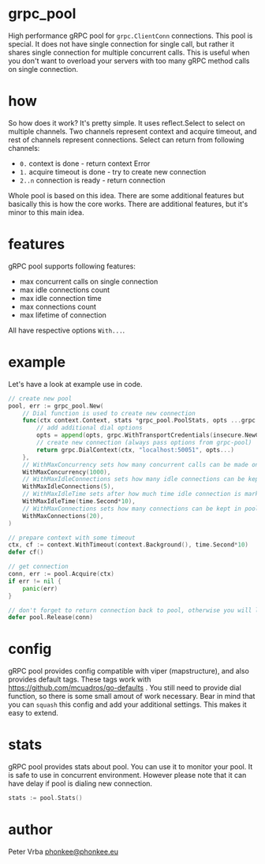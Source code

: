 # grpc_pool

High performance gRPC pool for `grpc.ClientConn` connections. 
This pool is special. It does not have single connection for single call, 
but rather it shares single connection for multiple concurrent calls. 
This is useful when you don't want to overload your servers with too many gRPC method calls on 
single connection.


# how

So how does it work? It's pretty simple. It uses reflect.Select to select on multiple channels.
Two channels represent context and acquire timeout, and rest of channels represent connections.
Select can return from following channels:

* `0.` context is done - return context Error
* `1.` acquire timeout is done - try to create new connection
* `2..n` connection is ready - return connection

Whole pool is based on this idea. There are some additional features but basically this is how the core works.
There are additional features, but it's minor to this main idea.

# features

gRPC pool supports following features:

* max concurrent calls on single connection
* max idle connections count
* max idle connection time
* max connections count
* max lifetime of connection

All have respective options `With...`. 

# example

Let's have a look at example use in code.

```go
// create new pool
pool, err := grpc_pool.New(
    // Dial function is used to create new connection
    func(ctx context.Context, stats *grpc_pool.PoolStats, opts ...grpc.DialOption) (*grpc.ClientConn, error) {
        // add additional dial options
        opts = append(opts, grpc.WithTransportCredentials(insecure.NewCredentials()))
        // create new connection (always pass options from grpc-pool)
        return grpc.DialContext(ctx, "localhost:50051", opts...) 
    }, 
    // WithMaxConcurrency sets how many concurrent calls can be made on single connection 
    WithMaxConcurrency(1000),
    // WithMaxIdleConnections sets how many idle connections can be kept in pool
    WithMaxIdleConnections(5),
    // WithMaxIdleTime sets after how much time idle connection is marked as idle
    WithMaxIdleTime(time.Second*10),
    // WithMaxConnections sets how many connections can be kept in pool
    WithMaxConnections(20),
)

// prepare context with some timeout
ctx, cf := context.WithTimeout(context.Background(), time.Second*10)
defer cf()

// get connection
conn, err := pool.Acquire(ctx)
if err != nil {
	panic(err)
}

// don't forget to return connection back to pool, otherwise you will leak connections, and pool will be confused.
defer pool.Release(conn)
```

# config

gRPC pool provides config compatible with viper (mapstructure), and also provides default tags.
These tags work with https://github.com/mcuadros/go-defaults .
You still need to provide dial function, so there is some small amout of work necessary.
Bear in mind that you can `squash` this config and add your additional settings.
This makes it easy to extend.

# stats

gRPC pool provides stats about pool. You can use it to monitor your pool. It is safe to use in concurrent environment.
However please note that it can have delay if pool is dialing new connection.

```go
stats := pool.Stats()
````


# author

Peter Vrba <phonkee@phonkee.eu>